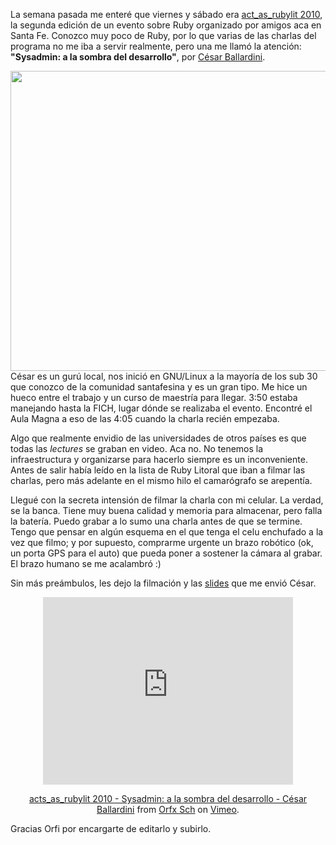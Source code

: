 <html><body><p>La semana pasada me enteré que viernes y sábado era <a href="http://eventioz.com/events/actsasrubylit-2010" target="_blank">act_as_rubylit 2010</a>, la segunda edición de un evento sobre Ruby organizado por amigos aca en Santa Fe. Conozco muy poco de Ruby, por lo que varias de las charlas del programa no me iba a servir realmente, pero una me llamó la atención: <strong>"Sysadmin: a la sombra del desarrollo"</strong>, por <a href="http://ballardini.com.ar/" target="_blank">César Ballardini</a>.



<a href="/wp-content/uploads/2010/11/76ce4b0.jpeg"><img class="alignright size-full wp-image-2954" title="César antes de empezar" src="/wp-content/uploads/2010/11/76ce4b0.jpeg" alt="" width="640" height="480"></a>César es un gurú local, nos inició en GNU/Linux a la mayoría de los sub 30 que conozco de la comunidad santafesina y es un gran tipo. Me hice un hueco entre el trabajo y un curso de maestría para llegar. 3:50 estaba manejando hasta la FICH, lugar dónde se realizaba el evento. Encontré el Aula Magna a eso de las 4:05 cuando la charla recién empezaba.



Algo que realmente envidio de las universidades de otros países es que todas las <em>lectures</em> se graban en video. Aca no. No tenemos la infraestructura y organizarse para hacerlo siempre es un inconveniente. Antes de salir había leído en la lista de Ruby Litoral que iban a filmar las charlas, pero más adelante en el mismo hilo el camarógrafo se arepentía.



Llegué con la secreta intensión de filmar la charla con mi celular. La verdad, se la banca. Tiene muy buena calidad y memoria para almacenar, pero falla la batería. Puedo grabar a lo sumo una charla antes de que se termine. Tengo que pensar en algún esquema en el que tenga el celu enchufado a la vez que filmo; y por supuesto, comprarme urgente un brazo robótico (ok, un porta GPS para el auto) que pueda poner a sostener la cámara al grabar. El brazo humano se me acalambró :)



Sin más preámbulos, les dejo la filmación y las <a href="http://www.juanjoconti.com.ar/files/charlas/Sysadmin_a_la_sombra_del_desarrollo.pdf" target="_blank">slides</a> que me envió César.

</p><center>

<iframe src="http://player.vimeo.com/video/17263651" width="400" height="300" frameborder="0"></iframe><p><a href="http://vimeo.com/17263651">acts_as_rubylit 2010 - Sysadmin: a la sombra del desarrollo - César Ballardini</a> from <a href="http://vimeo.com/user5262473">Orfx Sch</a> on <a href="http://vimeo.com">Vimeo</a>.</p>

</center>



Gracias Orfi por encargarte de editarlo y subirlo.</body></html>